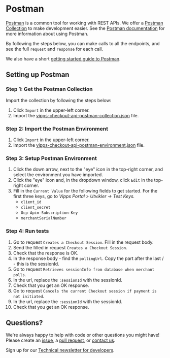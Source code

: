 <!-- START_METADATA

title: Postman
sidebar_position: 60

---

END_METADATA -->

# Postman

[Postman](https://www.getpostman.com/) is a common tool for working with REST APIs.
We offer a [Postman Collection](https://www.getpostman.com/collection) to make development easier.
See the [Postman documentation](https://www.getpostman.com/docs/) for more information about using Postman.

By following the steps below, you can make calls to all the
endpoints, and see the full `request` and `response` for each call.

We also have a short [getting started guide to Postman](https://github.com/vippsas/vipps-developers/blob/master/vipps-quick-start-guides.md).

## Setting up Postman

### Step 1: Get the Postman Collection

Import the collection by following the steps below:

1. Click `Import` in the upper-left corner.
2. Import the [vipps-checkout-api-postman-collection.json](tools/vipps-checkout-api-postman-collection.json) file.

### Step 2: Import the Postman Environment

1. Click `Import` in the upper-left corner.
2. Import the [vipps-checkout-api-postman-environment.json](tools/vipps-checkout-api-postman-environment.json) file.

### Step 3: Setup Postman Environment

1. Click the down arrow, next to the "eye" icon in the top-right corner, and select the environment you have imported.
1. Click the "eye" icon and, in the dropdown window, click `Edit` in the top-right corner.
1. Fill in the `Current Value` for the following fields to get started. For the first three keys, go to _Vipps Portal > Utvikler -> Test Keys._
   - `client_id`
   - `client_secret`
   - `Ocp-Apim-Subscription-Key`
   - `merchantSerialNumber`

### Step 4: Run tests

1. Go to request `Creates a Checkout Session`. Fill in the request body.
1. Send the filled in request `Creates a Checkout Session`.
1. Check that the response is OK.
1. In the response body - find the `pollingUrl`. Copy the part after the last / - this is the sessionId.
1. Go to request `Retrieves sessionInfo from database when merchant polls`.
1. In the url, replace the `:sessionId` with the sessionId.
1. Check that you get an OK response.
1. Go to request `Cancels the current Checkout session if payment is not initiated`.
1. In the url, replace the `:sessionId` with the sessionId.
1. Check that you get an OK response.

## Questions?

We're always happy to help with code or other questions you might have!
Please create an [issue](https://github.com/vippsas/vipps-checkout-api/issues),
a [pull request](https://github.com/vippsas/vipps-checkout-api/pulls),
or [contact us](https://github.com/vippsas/vipps-developers/blob/master/contact.md).

Sign up for our [Technical newsletter for developers](https://github.com/vippsas/vipps-developers/tree/master/newsletters).
